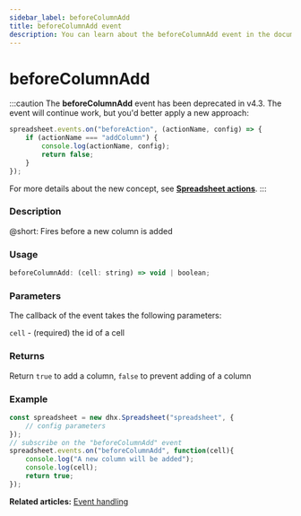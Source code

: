 ```yaml
---
sidebar_label: beforeColumnAdd
title: beforeColumnAdd event
description: You can learn about the beforeColumnAdd event in the documentation of the DHTMLX JavaScript Spreadsheet library. Browse developer guides and API reference, try out code examples and live demos, and download a free 30-day evaluation version of DHTMLX Spreadsheet.
---
```


# beforeColumnAdd

:::caution
The **beforeColumnAdd** event has been deprecated in v4.3. The event will continue work, but you'd better apply a new approach:

~~~js
spreadsheet.events.on("beforeAction", (actionName, config) => {
    if (actionName === "addColumn") {
        console.log(actionName, config);
        return false;
    }
});
~~~

For more details about the new concept, see **[Spreadsheet actions](api/overview/actions_overview.md)**. 
:::

### Description

@short: Fires before a new column is added

### Usage

~~~jsx
beforeColumnAdd: (cell: string) => void | boolean;
~~~

### Parameters

The callback of the event takes the following parameters:

`cell` - (required) the id of a cell

### Returns

Return `true` to add a column, `false` to prevent adding of a column

### Example

~~~jsx {5-9}
const spreadsheet = new dhx.Spreadsheet("spreadsheet", {
    // config parameters
});
// subscribe on the "beforeColumnAdd" event
spreadsheet.events.on("beforeColumnAdd", function(cell){
	console.log("A new column will be added");
    console.log(cell);
    return true;
});
~~~

**Related articles:** [Event handling](handling_events.md)